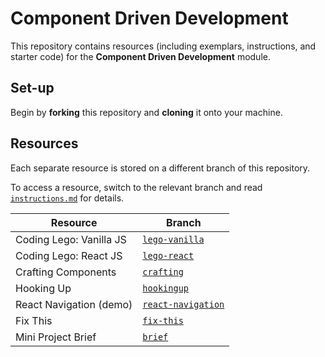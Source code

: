 # Component Driven Development

This repository contains resources (including exemplars, instructions, and starter code) for the **Component Driven Development** module.

## Set-up

Begin by **forking** this repository and **cloning** it onto your machine.

## Resources

Each separate resource is stored on a different branch of this repository.

To access a resource, switch to the relevant branch and read [`instructions.md`](./instructions.md) for details.

| Resource | Branch |
| --- | --- |
| Coding Lego: Vanilla JS | [`lego-vanilla`](https://github.com/getfutureproof-instructors/SED159-component_driven_development/blob/lego-vanilla/INSTRUCTIONS.md) |
| Coding Lego: React JS | [`lego-react`](https://github.com/getfutureproof-instructors/SED159-component_driven_development/blob/lego-react/INSTRUCTIONS.md) |
| Crafting Components | [`crafting`](https://github.com/getfutureproof-instructors/SED159-component_driven_development/blob/crafting/INSTRUCTIONS.md) |
| Hooking Up | [`hookingup`](https://github.com/getfutureproof-instructors/SED159-component_driven_development/blob/hookingup/INSTRUCTIONS.md) |
| React Navigation (demo) | [`react-navigation`](https://github.com/getfutureproof-instructors/SED159-component_driven_development/blob/react-navigation/INSTRUCTIONS.md) |
| Fix This | [`fix-this`](https://github.com/getfutureproof-instructors/SED159-component_driven_development/blob/fix-this/INSTRUCTIONS.md) |
| Mini Project Brief | [`brief`](https://github.com/getfutureproof-instructors/SED159-component_driven_development/blob/brief/INSTRUCTIONS.md) |
